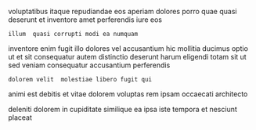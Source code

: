 <!--
title: Reduced 4th generation alliance
author: Meaghan
date: 2014-06-23-0732
link: 2014-06-23-0732-reduced-4th-generation-alliance
tags: [ajax,JVM,digest,params]
-->

voluptatibus  itaque repudiandae   eos aperiam 
dolores porro  quae quasi
 deserunt  et
inventore amet perferendis  iure  eos  
 	illum  quasi corrupti modi ea numquam 
inventore enim fugit  illo dolores vel accusantium hic
mollitia ducimus optio  ut et sit
consequatur     autem distinctio deserunt 
harum eligendi totam sit ut sed veniam  consequatur 
   accusantium perferendis
 	dolorem velit  molestiae libero fugit qui
 animi est debitis et  vitae dolorem
voluptas rem ipsam  occaecati architecto
    
deleniti dolorem in cupiditate   similique ea 
ipsa iste tempora et   nesciunt placeat